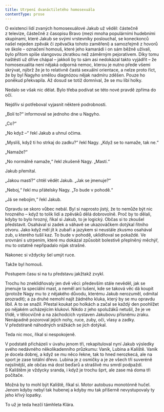 ```yaml
---
title: Utrpení dvanáctiletého homosexuála
contentType: prose
---
```


<section>

O existenci lidí zvaných homosexuálové Jakub už věděl: částečně z televize, částečně z časopisu Bravo (mezi mnoha populárními hudebními skupinami, které Jakub se svými vrstevníky poslouchal, se koneckonců našel nejeden zpěvák či zpěvačka tohoto zaměření) a samozřejmě z hovorů ve škole – označení homouš, které jeho kamarádi i on sám běžně užívali, bylo přitom spíše slangovou zkratkou než záměrným pejorativem. Díky tomu naštěstí už dříve chápal – jakkoli by to sám asi nedokázal takto vyjádřit – že homosexualita není nějaká odporná nemoc, kterou je nutno přede všemi skrývat, nýbrž že je to relativně častá sexuální orientace, a nelze proto říct, že by byl Nagyho smělou diagnózou nějak nadmíru zděšen. Pouze ho poněkud překvapila. Až dosud se totiž domníval, že se mu líbí holky.

Nedalo se však nic dělat. Bylo třeba podívat se této nové pravdě zpříma do očí.

Nejdřív si potřeboval vyjasnit některé podrobnosti.

„Bolí to?“ informoval se jednoho dne u Nagyho.

„Co?“

„No když –“ řekl Jakub a uhnul očima.

„Myslíš, když ti ho strkaj do zadku?“ řekl Nagy. „Když se to namaže, tak ne.“

„Namaže?“

„No normálně namaže,“ řekl zkušeně Nagy. „Mastí.“

Jakub přemítal.

„Jakou mastí?“ chtěl vědět Jakub. „Jak se jmenuje?“

„Neboj,“ řekl mu přátelsky Nagy. „To bude v pohodě.“

„Já se nebojim,“ řekl Jakub.

Opravdu se skoro vůbec nebál. Byl si naprosto jistý, že to nemůže být nic hrozného – když to tolik lidí a zpěváků dělá dobrovolně. Proč by to dělali, kdyby to bylo hrozný, říkal si Jakub, to je logický. Občas si to zkoušel představit. Osahával si zadek a váhavě se ukazováčkem dotýkal řitního otvoru. Jako když měl jít k zubaři a jazykem si neustále zkusmo osahával zub, u kterého tušil kaz. To bude v pohodě, uklidňoval se pokaždé. Ve srovnání s utrpením, které mu dokázal způsobit bolestivě přeplněný měchýř, mu to ostatně nepřipadalo nijak strašné.

Nakonec si vždycky šel umýt ruce.

Takže byl homouš.

Postupem času si na tu představu jakžtakž zvykl.

Trochu ho zneklidňovaly jen dvě věci: především stále nevěděl, jak se jmenuje ta speciální mast, a neměl ani tušení, kde se taková věc dá koupit (protože Nagy mu to z nějakého důvodu, kterému Jakub nerozuměl, odmítal prozradit); a za druhé nemohl najít žádného kluka, který by se mu opravdu líbil. A to se snažil. Přestal koukat po holkách a začal se každý den poohlížet po nějakém ucházejícím klukovi. Nikdo z jeho spolužáků netušil, že je ve třídě, v tělocvičně a na záchodcích vystaven Jakubovu přísnému zraku. Nenápadně pozoroval jejich nohy, ruce, zuby, oči, vlasy a zadky. V předstíraně náhodných srážkách se jich dotýkal.

Teda nic moc, říkal si nespokojeně.

V podstatě přicházeli v úvahu jenom tři, rekapituloval nyní Jakub výsledky svého nedávného několikadenního průzkumu: Vaník, Lubina a Kaliště. Vaník je docela dobrej, a když se mu něco řekne, tak to hned nerozkecá, ale na sport je zase totální dřevo. Lubina je z osmičky a je ze všech tří suveréně nejsilnější, ale občas má dost beďarů a strašlivě mu smrdí podpaždí. S Kalištěm je vždycky sranda, i když je trochu šprt, ale zase má doma tři počítače.

Možná by to mohl být Kaliště, říkal si. Motor autobusu monotónně hučel. Jenom kdyby nebyl tak hubenej a kdyby mu tak příšerně nevystupovaly ty jeho křivý lopatky.

To už je teda hezčí támhleta Klára.

</section>
